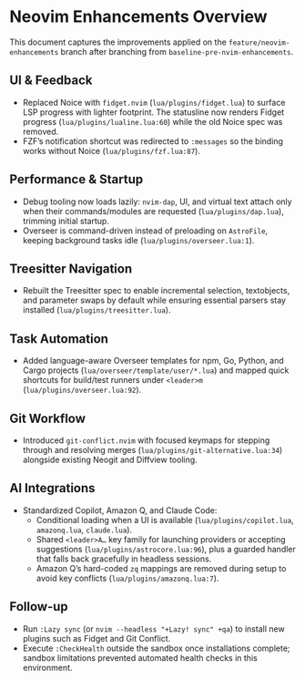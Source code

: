 # Neovim Enhancements Overview

This document captures the improvements applied on the `feature/neovim-enhancements` branch after branching from `baseline-pre-nvim-enhancements`.

## UI & Feedback
- Replaced Noice with `fidget.nvim` (`lua/plugins/fidget.lua`) to surface LSP progress with lighter footprint. The statusline now renders Fidget progress (`lua/plugins/lualine.lua:60`) while the old Noice spec was removed.
- FZF’s notification shortcut was redirected to `:messages` so the binding works without Noice (`lua/plugins/fzf.lua:87`).

## Performance & Startup
- Debug tooling now loads lazily: `nvim-dap`, UI, and virtual text attach only when their commands/modules are requested (`lua/plugins/dap.lua`), trimming initial startup.
- Overseer is command-driven instead of preloading on `AstroFile`, keeping background tasks idle (`lua/plugins/overseer.lua:1`).

## Treesitter Navigation
- Rebuilt the Treesitter spec to enable incremental selection, textobjects, and parameter swaps by default while ensuring essential parsers stay installed (`lua/plugins/treesitter.lua`).

## Task Automation
- Added language-aware Overseer templates for npm, Go, Python, and Cargo projects (`lua/overseer/template/user/*.lua`) and mapped quick shortcuts for build/test runners under `<leader>m` (`lua/plugins/overseer.lua:92`).

## Git Workflow
- Introduced `git-conflict.nvim` with focused keymaps for stepping through and resolving merges (`lua/plugins/git-alternative.lua:34`) alongside existing Neogit and Diffview tooling.

## AI Integrations
- Standardized Copilot, Amazon Q, and Claude Code:
  - Conditional loading when a UI is available (`lua/plugins/copilot.lua`, `amazonq.lua`, `claude.lua`).
  - Shared `<leader>A…` key family for launching providers or accepting suggestions (`lua/plugins/astrocore.lua:96`), plus a guarded handler that falls back gracefully in headless sessions.
  - Amazon Q’s hard-coded `zq` mappings are removed during setup to avoid key conflicts (`lua/plugins/amazonq.lua:7`).

## Follow-up
- Run `:Lazy sync` (or `nvim --headless "+Lazy! sync" +qa`) to install new plugins such as Fidget and Git Conflict.
- Execute `:CheckHealth` outside the sandbox once installations complete; sandbox limitations prevented automated health checks in this environment.
